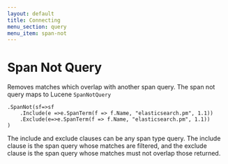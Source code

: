 ```yaml
---
layout: default
title: Connecting
menu_section: query
menu_item: span-not
---
```



# Span Not Query

Removes matches which overlap with another span query. The span not query maps to Lucene `SpanNotQuery`

	.SpanNot(sf=>sf
		.Include(e =>e.SpanTerm(f => f.Name, "elasticsearch.pm", 1.1))
		.Exclude(e=>e.SpanTerm(f => f.Name, "elasticsearch.pm", 1.1))
	)

The include and exclude clauses can be any span type query. The include clause is the span query whose matches are filtered, and the exclude clause is the span query whose matches must not overlap those returned.